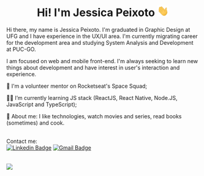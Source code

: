 
# <h1 align="center">Hi! I'm Jessica Peixoto <img src="https://raw.githubusercontent.com/ABSphreak/ABSphreak/master/gifs/Hi.gif" width="30px"></h1>

Hi there, my name is Jessica Peixoto. I'm graduated in Graphic Design at UFG and I have experience in the UX/UI area. I'm currently migrating career for the development area and studying System Analysis and Development at PUC-GO. 

I am focused on web and mobile front-end. I'm always seeking to learn new things about development and have interest in user's interaction and experience.

🚀 I'm a volunteer mentor on Rocketseat's Space Squad;

👩‍💻 I’m currently learning JS stack (ReactJS, React Native, Node.JS, JavaScript and TypeScript);

💬 About me: I like technologies, watch movies and series, read books (sometimes) and cook.

<br/> Contact me: <br/>  [![Linkedin Badge](https://img.shields.io/badge/-JessicaPeixoto-blue?style=flat-square&logo=Linkedin&logoColor=white&link=https://www.linkedin.com/in/jessicafpx/)](https://www.linkedin.com/in/jessicafpx/) [![Gmail Badge](https://img.shields.io/badge/-jessica.fpeixoto@gmail.com-c14438?style=flat-square&logo=Gmail&logoColor=white&link=mailto:jessica.fpeixoto@gmail.com)](mailto:jessica.fpeixoto@gmail.com)

<br/>

<a href="#">
  <!-- Change the `github-readme-stats.anuraghazra1.vercel.app` to `github-readme-stats.vercel.app`  -->
  <img align="center" src="https://github-readme-stats.vercel.app/api/top-langs/?username=jessicafpx&layout=compact&theme=buefy" />
</a>



